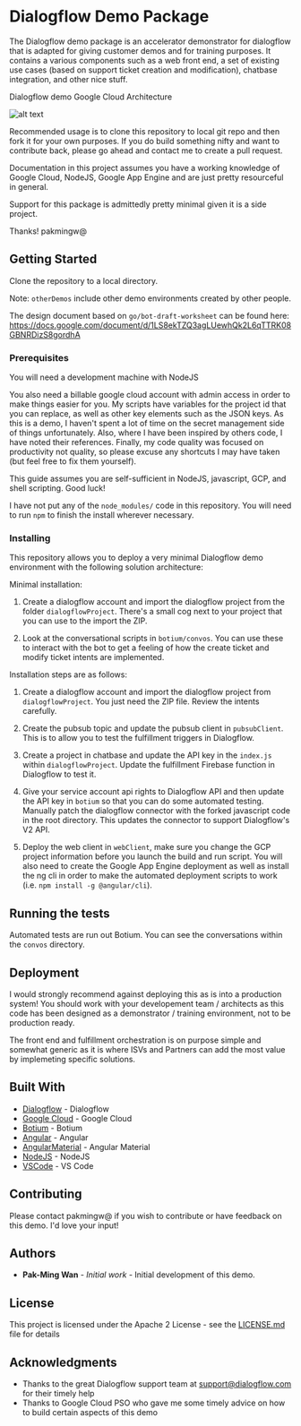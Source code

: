 # Dialogflow Demo Package

The Dialogflow demo package is an accelerator demonstrator for dialogflow that is adapted for giving customer demos and for training purposes. It contains a various components such as a web front end, a set of existing use cases (based on support ticket creation and modification), chatbase integration, and other nice stuff.

Dialogflow demo Google Cloud Architecture

![alt text](https://github.com/https://github.com/pakmingwCorp/dialogflow-demo/blob/master/images/DialogflowDemo.png "Dialogflow Demo Architecture")

Recommended usage is to clone this repository to local git repo and then fork it for your own purposes. If you do build something nifty and want to contribute back, please go ahead and contact me to create a pull request.

Documentation in this project assumes you have a working knowledge of Google Cloud, NodeJS, Google App Engine and are just pretty resourceful in general.

Support for this package is admittedly pretty minimal given it is a side project. 

Thanks! pakmingw@

## Getting Started

Clone the repository to a local directory. 

Note: `otherDemos` include other demo environments created by other people.

The design document based on `go/bot-draft-worksheet` can be found here: https://docs.google.com/document/d/1LS8ekTZQ3agLUewhQk2L6qTTRK08GBNRDizS8gordhA

### Prerequisites

You will need a development machine with NodeJS 

You also need a billable google cloud account with admin access in order to make things easier for you. My scripts have variables for the project id that you can replace, as well as other key elements such as the JSON keys. As this is a demo, I haven't spent a lot of time on the secret management side of things unfortunately.  Also, where I have been inspired by others code, I have noted their references. Finally, my code quality was focused on productivity not quality, so please excuse any shortcuts I may have taken (but feel free to fix them yourself).

This guide assumes you are self-sufficient in NodeJS, javascript, GCP, and shell scripting. Good luck!

I have not put any of the `node_modules/` code in this repository. You will need to run `npm` to finish the install wherever necessary.

### Installing

This repository allows you to deploy a very minimal Dialogflow demo environment with the following solution architecture:

Minimal installation:

1. Create a dialogflow account and import the dialogflow project from the folder `dialogflowProject`. There's a small cog next to your project that you can use to the import the ZIP. 

2. Look at the conversational scripts in `botium/convos`. You can use these to interact with the bot to get a feeling of how the create ticket and modify ticket intents are implemented.

Installation steps are as follows:

1. Create a dialogflow account and import the dialogflow project from `dialogflowProject`. You just need the ZIP file. Review the intents carefully.

2. Create the pubsub topic and update the pubsub client in `pubsubClient`. This is to allow you to test the fulfillment triggers in Dialogflow.

3. Create a project in chatbase and update the API key in the `index.js` within `dialogflowProject`.  Update the fulfillment Firebase function in Dialogflow to test it.

4. Give your service account api rights to Dialogflow API and then update the API key in `botium` so that you can do some automated testing. Manually patch the dialogflow connector with the forked javascript code in the root directory. This updates the connector to support Dialogflow's V2 API.

5. Deploy the web client in `webClient`, make sure you change the GCP project information before you launch the build and run script. You will also need to create the Google App Engine deployment as well as install the ng cli in order to make the automated deployment scripts to work (i.e. `npm install -g @angular/cli`).

## Running the tests

Automated tests are run out Botium. You can see the conversations within the `convos` directory.

## Deployment

I would strongly recommend against deploying this as is into a production system! You should work with your developement team / architects as this code has been designed as a demonstrator / training environment, not to be production ready.

The front end and fulfillment orchestration is on purpose simple and somewhat generic as it is where ISVs and Partners can add the most value by implemeting specific solutions.

## Built With

* [Dialogflow](https://dialogflow.com/) - Dialogflow
* [Google Cloud](https://cloud.google.com/) - Google Cloud
* [Botium](http://www.botium.at/) - Botium
* [Angular](https://angular.io/) - Angular
* [AngularMaterial](https://material.angular.io/) - Angular Material
* [NodeJS](https://nodejs.org/en/) - NodeJS
* [VSCode](https://code.visualstudio.com/) - VS Code

## Contributing

Please contact pakmingw@ if you wish to contribute or have feedback on this demo. I'd love your input!

## Authors

* **Pak-Ming Wan** - *Initial work* - Initial development of this demo.

## License

This project is licensed under the Apache 2 License - see the [LICENSE.md](LICENSE.md) file for details

## Acknowledgments

* Thanks to the great Dialogflow support team at support@dialogflow.com for their timely help
* Thanks to Google Cloud PSO who gave me some timely advice on how to build certain aspects of this demo
